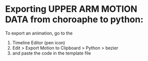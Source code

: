 


# Exporting UPPER ARM MOTION DATA from choroaphe to python:

To export an animation, go to the
1. Timeline Editor (pen icon)
2. Edit > Export Motion to Clipboard > Python > bezier
3. and paste the code in the template file



